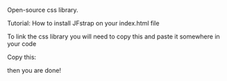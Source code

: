 Open-source css library.

Tutorial: How to install JFstrap on your index.html file

To link the css library you will need to copy this and paste it somewhere in your code

Copy this:

<link rel="stylesheet" href="https://cdn.jsdelivr.net/gh/jfncgamer/jfstrap@latest/main.css">

then you are done!